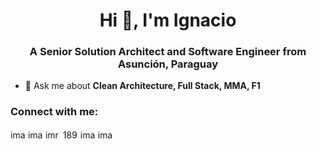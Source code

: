 <h1 align="center">Hi 👋, I'm Ignacio</h1>
<h3 align="center">A Senior Solution Architect and Software Engineer from Asunción, Paraguay</h3>

- 💬 Ask me about **Clean Architecture, Full Stack, MMA, F1**

<h3 align="left">Connect with me:</h3>
<p align="left">
<a href="https://dev.to/imalignus" target="blank"><img align="center" src="https://raw.githubusercontent.com/rahuldkjain/github-profile-readme-generator/master/src/images/icons/Social/devto.svg" alt="imalignus" height="16" width="24" /></a>
<a href="https://twitter.com/imalignus" target="blank"><img align="center" src="https://raw.githubusercontent.com/rahuldkjain/github-profile-readme-generator/master/src/images/icons/Social/twitter.svg" alt="imalignus" height="16" width="24" /></a>
<a href="https://linkedin.com/in/imroca" target="blank"><img align="center" src="https://raw.githubusercontent.com/rahuldkjain/github-profile-readme-generator/master/src/images/icons/Social/linked-in-alt.svg" alt="imroca" height="16" width="24" /></a>
<a href="https://stackoverflow.com/users/189253" target="blank"><img align="center" src="https://raw.githubusercontent.com/rahuldkjain/github-profile-readme-generator/master/src/images/icons/Social/stack-overflow.svg" alt="189253" height="16" width="24" /></a>
<a href="https://fb.com/imalignus" target="blank"><img align="center" src="https://raw.githubusercontent.com/rahuldkjain/github-profile-readme-generator/master/src/images/icons/Social/facebook.svg" alt="imalignus" height="16" width="24" /></a>
<a href="https://instagram.com/imalignus" target="blank"><img align="center" src="https://raw.githubusercontent.com/rahuldkjain/github-profile-readme-generator/master/src/images/icons/Social/instagram.svg" alt="imalignus" height="16" width="24" /></a>
</p>

